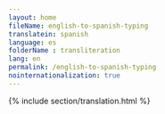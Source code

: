 ```yaml
--- 
layout: home 
fileName: english-to-spanish-typing
translatein: spanish
language: es
folderName : transliteration
lang: en
permalink: /english-to-spanish-typing
nointernationalization: true
---
```

{% include section/translation.html %}